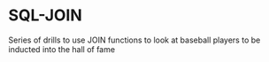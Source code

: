 # SQL-JOIN
Series of drills to use JOIN functions to look at baseball players to be inducted into the hall of fame 
